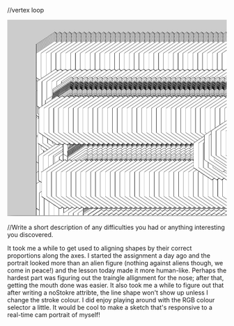 //vertex loop

<img src= "https://github.com/safimasafi/introtoim/blob/main/May27/Screen%20Shot%202.png">

//Write a short description of any difficulties you had or anything interesting you discovered.

It took me a while to get used to aligning shapes by their correct proportions along the axes. I started the assignment a day ago and the portrait looked more than an alien figure (nothing against aliens though, we come in peace!) and the lesson today made it more human-like. Perhaps the hardest part was figuring out the traingle allignment for the nose; after that, getting the mouth done was easier. It also took me a while to figure out that after writing a noStokre attribte, the line shape won't show up unless I change the stroke colour. I did enjoy playing around with the RGB colour selector a little.
It would be cool to make a sketch that's responsive to a real-time cam portrait of myself!


